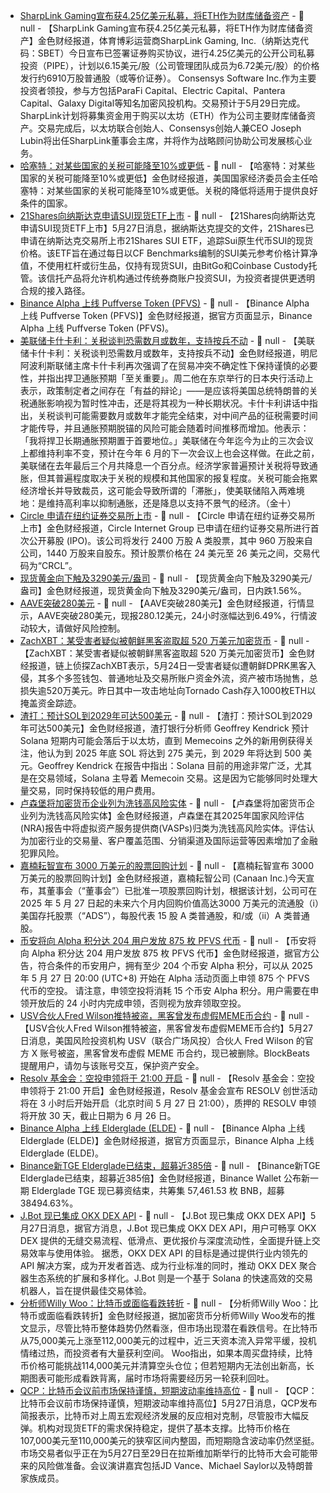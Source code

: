 - [SharpLink Gaming宣布获4.25亿美元私募，将ETH作为财库储备资产](https://www.globenewswire.com/news-release/2025/05/27/3088575/0/en/SharpLink-Gaming-Announces-425-000-000-Private-Placement-to-Initiate-Ethereum-Treasury-Strategy.html) - 📰 null - 【SharpLink Gaming宣布获4.25亿美元私募，将ETH作为财库储备资产】金色财经报道，体育博彩运营商SharpLink Gaming, Inc.（纳斯达克代码：SBET）今日宣布已签署证券购买协议，进行4.25亿美元的公开公司私募投资（PIPE），计划以6.15美元/股（公司管理团队成员为6.72美元/股）的价格发行约6910万股普通股（或等价证券）。 
Consensys Software Inc.作为主要投资者领投，参与方包括ParaFi Capital、Electric Capital、Pantera Capital、Galaxy Digital等知名加密风投机构。交易预计于5月29日完成。 
SharpLink计划将募集资金用于购买以太坊（ETH）作为公司主要财库储备资产。交易完成后，以太坊联合创始人、Consensys创始人兼CEO Joseph Lubin将出任SharpLink董事会主席，并将作为战略顾问协助公司发展核心业务。
- [哈塞特：对某些国家的关税可能降至10%或更低]() - 📰 null - 【哈塞特：对某些国家的关税可能降至10%或更低】金色财经报道，美国国家经济委员会主任哈塞特：对某些国家的关税可能降至10%或更低。关税的降低将适用于提供良好条件的国家。
- [21Shares向纳斯达克申请SUI现货ETF上市](https://listingcenter.nasdaq.com/assets/rulebook/nasdaq/filings/SR-NASDAQ-2025-042.pdf) - 📰 null - 【21Shares向纳斯达克申请SUI现货ETF上市】5月27日消息，据纳斯达克提交的文件，21Shares已申请在纳斯达克交易所上市21Shares SUI ETF，追踪Sui原生代币SUI的现货价格。该ETF旨在通过每日以CF Benchmarks编制的SUI美元参考价格计算净值，不使用杠杆或衍生品，仅持有现货SUI，由BitGo和Coinbase Custody托管。该信托产品将允许机构通过传统券商账户投资SUI，为投资者提供更透明合规的接入路径。
- [Binance Alpha 上线 Puffverse Token (PFVS)]() - 📰 null - 【Binance Alpha 上线 Puffverse Token (PFVS)】金色财经报道，据官方页面显示，Binance Alpha 上线 Puffverse Token (PFVS)。
- [美联储卡什卡利：关税谈判恐需数月或数年，支持按兵不动]() - 📰 null - 【美联储卡什卡利：关税谈判恐需数月或数年，支持按兵不动】金色财经报道，明尼阿波利斯联储主席卡什卡利再次强调了在贸易冲突不确定性下保持谨慎的必要性，并指出捍卫通胀预期「至关重要」。周二他在东京举行的日本央行活动上表示，政策制定者之间存在「有益的辩论」——是应该将美国总统特朗普的关税通胀影响视为暂时性冲击，还是将其视为一种长期状况。卡什卡利讲话中指出，关税谈判可能需要数月或数年才能完全结束，对中间产品的征税需要时间才能传导，并且通胀预期脱锚的风险可能会随着时间推移而增加。他表示：「我将捍卫长期通胀预期置于首要地位。」美联储在今年迄今为止的三次会议上都维持利率不变，预计在今年 6 月的下一次会议上也会这样做。在此之前，美联储在去年最后三个月共降息一个百分点。经济学家普遍预计关税将导致通胀，但其普遍程度取决于关税的规模和其他国家的报复程度。关税可能会拖累经济增长并导致裁员，这可能会导致所谓的「滞胀」，使美联储陷入两难境地：是维持高利率以抑制通胀，还是降息以支持不景气的经济。（金十）
- [Circle 申请在纽约证券交易所上市](https://x.com/CoinDesk/status/1927326167033356458) - 📰 null - 【Circle 申请在纽约证券交易所上市】金色财经报道，Circle Internet Group 已申请在纽约证券交易所进行首次公开​​募股 (IPO)。该公司将发行 2400 万股 A 类股票，其中 960 万股来自公司，1440 万股来自股东。预计股票价格在 24 美元至 26 美元之间，交易代码为“CRCL”。
- [现货黄金向下触及3290美元/盎司]() - 📰 null - 【现货黄金向下触及3290美元/盎司】金色财经报道，现货黄金向下触及3290美元/盎司，日内跌1.56%。
- [AAVE突破280美元]() - 📰 null - 【AAVE突破280美元】金色财经报道，行情显示，AAVE突破280美元，现报280.12美元，24小时涨幅达到6.49%，行情波动较大，请做好风险控制。
- [ZachXBT：某受害者疑似被朝鲜黑客盗取超 520 万美元加密货币]() - 📰 null - 【ZachXBT：某受害者疑似被朝鲜黑客盗取超 520 万美元加密货币】金色财经报道，链上侦探ZachXBT表示，5月24日一受害者疑似遭朝鲜DPRK黑客入侵，其多个多签钱包、普通地址及交易所账户资金外流，资产被市场抛售，总损失逾520万美元。昨日其中一攻击地址向Tornado Cash存入1000枚ETH以掩盖资金踪迹。
- [渣打：预计SOL到2029年可达500美元](https://www.theblock.co/post/355800/standard-chartered-solana-price-target-underperform-ethereum-near-term) - 📰 null - 【渣打：预计SOL到2029年可达500美元】金色财经报道，渣打银行分析师 Geoffrey Kendrick 预计 Solana 短期内可能会落后于以太坊，直到 Memecoins 之外的新用例获得关注，他认为到 2025 年底 SOL 将达到 275 美元，到 2029 年将达到 500 美元。Geoffrey Kendrick 在报告中指出：Solana 目前的用途非常广泛，尤其是在交易领域，Solana 主导着 Memecoin 交易。这是因为它能够同时处理大量交易，同时保持较低的用户费用。
- [卢森堡将加密货币企业列为洗钱高风险实体](https://cointelegraph.com/news/luxembourg-crypto-risk-vasps-money-laundering-2025-nra) - 📰 null - 【卢森堡将加密货币企业列为洗钱高风险实体】金色财经报道，卢森堡在其2025年国家风险评估(NRA)报告中将虚拟资产服务提供商(VASPs)归类为洗钱高风险实体。评估认为加密行业的交易量、客户覆盖范围、分销渠道及国际运营等因素增加了金融犯罪风险。
- [嘉楠耘智宣布 3000 万美元的股票回购计划]() - 📰 null - 【嘉楠耘智宣布 3000 万美元的股票回购计划】金色财经报道，嘉楠耘智公司 (Canaan Inc.)今天宣布，其董事会（“董事会”）已批准一项股票回购计划，根据该计划，公司可在 2025 年 5 月 27 日起的未来六个月内回购价值高达3000 万美元的流通股（i）美国存托股票（“ADS”），每股代表 15 股 A 类普通股，和/或（ii）A 类普通股。
- [币安将向 Alpha 积分达 204 用户发放 875 枚 PFVS 代币]() - 📰 null - 【币安将向 Alpha 积分达 204 用户发放 875 枚 PFVS 代币】金色财经报道，据官方公告，符合条件的币安用户，拥有至少 204 个币安 Alpha 积分，可以从 2025 年 5 月 27 日 20:00 (UTC+8) 开始在 Alpha 活动页面上申领 875 个 PFVS 代币的空投。 请注意，申领空投将消耗 15 个币安 Alpha 积分。用户需要在申领开放后的 24 小时内完成申领，否则视为放弃领取空投。
- [USV合伙人Fred Wilson推特被盗，黑客曾发布虚假MEME币合约](https://x.com/fredwilson/status/1927306423890751681) - 📰 null - 【USV合伙人Fred Wilson推特被盗，黑客曾发布虚假MEME币合约】5月27日消息，美国风险投资机构 USV（联合广场风投）合伙人 Fred Wilson 的官方 X 账号被盗，黑客曾发布虚假 MEME 币合约，现已被删除。BlockBeats 提醒用户，请勿与该账号交互，保护资产安全。
- [Resolv 基金会：空投申领将于 21:00 开启](https://x.com/ResolvCore/status/1927303032410141160) - 📰 null - 【Resolv 基金会：空投申领将于 21:00 开启】金色财经报道，Resolv 基金会宣布 RESOLV 创世活动将在 3 小时后开始开启（北京时间 5 月 27 日 21:00），质押的 RESOLV 申领将开放 30 天，截止日期为 6 月 26 日。
- [Binance Alpha 上线 Elderglade (ELDE)]() - 📰 null - 【Binance Alpha 上线 Elderglade (ELDE)】金色财经报道，据官方页面显示，Binance Alpha 上线 Elderglade (ELDE)。
- [Binance新TGE Elderglade已结束，超募近385倍]() - 📰 null - 【Binance新TGE Elderglade已结束，超募近385倍】金色财经报道，Binance Wallet 公布新一期 Elderglade TGE 现已募资结束，共筹集 57,461.53 枚 BNB，超募 38494.63%。
- [J.Bot 现已集成 OKX DEX API]() - 📰 null - 【J.Bot 现已集成 OKX DEX API】5月27日消息，据官方消息，J.Bot 现已集成 OKX DEX API，用户可畅享 OKX DEX 提供的无缝交易流程、低滑点、更优报价与深度流动性，全面提升链上交易效率与使用体验。 
据悉，OKX DEX API 的目标是通过提供行业内领先的 API 解决方案，成为开发者首选、成为行业标准的同时，推动 OKX DEX 聚合器生态系统的扩展和多样化。J.Bot 则是一个基于 Solana 的快速高效的交易机器人，旨在提供最佳交易体验。
- [分析师Willy Woo：比特币或面临看跌转折](https://x.com/woonomic/status/1927293606278160628) - 📰 null - 【分析师Willy Woo：比特币或面临看跌转折】金色财经报道，据加密货币分析师Willy Woo发布的推文显示，尽管比特币整体趋势仍然看涨，但市场出现潜在看跌信号。在比特币从75,000美元上涨至112,000美元的过程中，近三天资本流入异常平缓，投机情绪过热，而投资者有大量获利空间。 
Woo指出，如果本周买盘持续，比特币价格可能挑战114,000美元并清算空头仓位；但若短期内无法创出新高，长期图表可能形成看跌背离，届时市场将需要经历另一轮获利回吐。
- [QCP：比特币会议前市场保持谨慎，短期波动率维持高位]() - 📰 null - 【QCP：比特币会议前市场保持谨慎，短期波动率维持高位】5月27日消息，QCP发布简报表示，比特币对上周五宏观经济发展的反应相对克制，尽管股市大幅反弹。机构对现货ETF的需求保持稳定，提供了基本支撑。比特币价格在107,000美元至110,000美元的狭窄区间内整固，而短期隐含波动率仍然坚挺。 
市场交易者似乎正在为5月27日至29日在拉斯维加斯举行的比特币大会可能带来的风险做准备。会议演讲嘉宾包括JD Vance、Michael Saylor以及特朗普家族成员。
